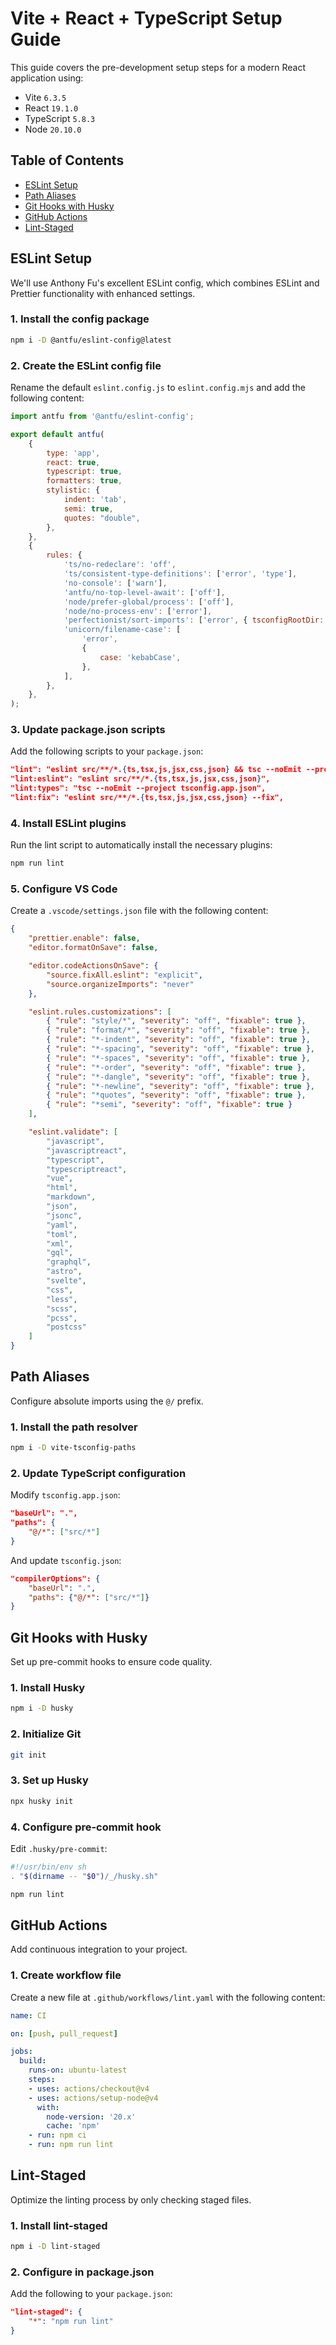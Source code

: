 # Vite + React + TypeScript Setup Guide

This guide covers the pre-development setup steps for a modern React application using:
- Vite `6.3.5`
- React `19.1.0`
- TypeScript `5.8.3`
- Node `20.10.0`

## Table of Contents
- [ESLint Setup](#eslint-setup)
- [Path Aliases](#path-aliases)
- [Git Hooks with Husky](#git-hooks-with-husky)
- [GitHub Actions](#github-actions)
- [Lint-Staged](#lint-staged)

## ESLint Setup

We'll use Anthony Fu's excellent ESLint config, which combines ESLint and Prettier functionality with enhanced settings.

### 1. Install the config package

```bash
npm i -D @antfu/eslint-config@latest
```

### 2. Create the ESLint config file

Rename the default `eslint.config.js` to `eslint.config.mjs` and add the following content:

```javascript
import antfu from '@antfu/eslint-config';

export default antfu(
	{
		type: 'app',
		react: true,
		typescript: true,
		formatters: true,
		stylistic: {
			indent: 'tab',
			semi: true,
			quotes: "double",
		},
	},
	{
		rules: {
			'ts/no-redeclare': 'off',
			'ts/consistent-type-definitions': ['error', 'type'],
			'no-console': ['warn'],
			'antfu/no-top-level-await': ['off'],
			'node/prefer-global/process': ['off'],
			'node/no-process-env': ['error'],
			'perfectionist/sort-imports': ['error', { tsconfigRootDir: '.' }],
			'unicorn/filename-case': [
				'error',
				{
					case: 'kebabCase',
				},
			],
		},
	},
);
```

### 3. Update package.json scripts

Add the following scripts to your `package.json`:

```json
"lint": "eslint src/**/*.{ts,tsx,js,jsx,css,json} && tsc --noEmit --project tsconfig.app.json",
"lint:eslint": "eslint src/**/*.{ts,tsx,js,jsx,css,json}",
"lint:types": "tsc --noEmit --project tsconfig.app.json",
"lint:fix": "eslint src/**/*.{ts,tsx,js,jsx,css,json} --fix",
```

### 4. Install ESLint plugins

Run the lint script to automatically install the necessary plugins:

```bash
npm run lint
```

### 5. Configure VS Code

Create a `.vscode/settings.json` file with the following content:

```json
{
	"prettier.enable": false,
	"editor.formatOnSave": false,

	"editor.codeActionsOnSave": {
		"source.fixAll.eslint": "explicit",
		"source.organizeImports": "never"
	},

	"eslint.rules.customizations": [
		{ "rule": "style/*", "severity": "off", "fixable": true },
		{ "rule": "format/*", "severity": "off", "fixable": true },
		{ "rule": "*-indent", "severity": "off", "fixable": true },
		{ "rule": "*-spacing", "severity": "off", "fixable": true },
		{ "rule": "*-spaces", "severity": "off", "fixable": true },
		{ "rule": "*-order", "severity": "off", "fixable": true },
		{ "rule": "*-dangle", "severity": "off", "fixable": true },
		{ "rule": "*-newline", "severity": "off", "fixable": true },
		{ "rule": "*quotes", "severity": "off", "fixable": true },
		{ "rule": "*semi", "severity": "off", "fixable": true }
	],

	"eslint.validate": [
		"javascript",
		"javascriptreact",
		"typescript",
		"typescriptreact",
		"vue",
		"html",
		"markdown",
		"json",
		"jsonc",
		"yaml",
		"toml",
		"xml",
		"gql",
		"graphql",
		"astro",
		"svelte",
		"css",
		"less",
		"scss",
		"pcss",
		"postcss"
	]
}
```

## Path Aliases

Configure absolute imports using the `@/` prefix.

### 1. Install the path resolver

```bash
npm i -D vite-tsconfig-paths
```

### 2. Update TypeScript configuration

Modify `tsconfig.app.json`:

```json
"baseUrl": ".",
"paths": {
	"@/*": ["src/*"]
}
```

And update `tsconfig.json`:

```json
"compilerOptions": {
	"baseUrl": ".",
	"paths": {"@/*": ["src/*"]}
}
```

## Git Hooks with Husky

Set up pre-commit hooks to ensure code quality.

### 1. Install Husky

```bash
npm i -D husky
```

### 2. Initialize Git

```bash
git init
```

### 3. Set up Husky

```bash
npx husky init
```

### 4. Configure pre-commit hook

Edit `.husky/pre-commit`:

```bash
#!/usr/bin/env sh
. "$(dirname -- "$0")/_/husky.sh"

npm run lint
```

## GitHub Actions

Add continuous integration to your project.

### 1. Create workflow file

Create a new file at `.github/workflows/lint.yaml` with the following content:

```yaml
name: CI

on: [push, pull_request]

jobs:
  build: 
    runs-on: ubuntu-latest
    steps:
    - uses: actions/checkout@v4
    - uses: actions/setup-node@v4
      with:
        node-version: '20.x'
        cache: 'npm'
    - run: npm ci
    - run: npm run lint
```

## Lint-Staged

Optimize the linting process by only checking staged files.

### 1. Install lint-staged

```bash
npm i -D lint-staged
```

### 2. Configure in package.json

Add the following to your `package.json`:

```json
"lint-staged": {
	"*": "npm run lint"
}
```